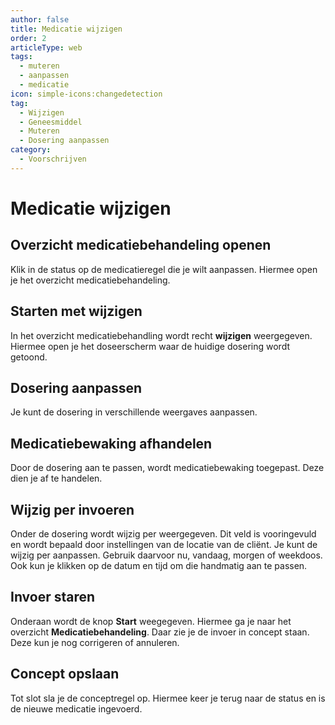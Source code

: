 ```yaml
---
author: false
title: Medicatie wijzigen
order: 2
articleType: web
tags:
  - muteren
  - aanpassen
  - medicatie
icon: simple-icons:changedetection
tag:
  - Wijzigen
  - Geneesmiddel
  - Muteren
  - Dosering aanpassen
category:
  - Voorschrijven
---
```

# Medicatie wijzigen

## Overzicht medicatiebehandeling openen

Klik in de status op de medicatieregel die je wilt aanpassen. Hiermee open je het overzicht medicatiebehandeling.

## Starten met wijzigen

In het overzicht medicatiebehandling wordt recht **wijzigen** weergegeven. Hiermee open je het doseerscherm waar de huidige dosering wordt getoond.

## Dosering aanpassen

Je kunt de dosering in verschillende weergaves aanpassen.

## Medicatiebewaking afhandelen

Door de dosering aan te passen, wordt medicatiebewaking toegepast. Deze dien je af te handelen.

## Wijzig per invoeren

Onder de dosering wordt wijzig per weergegeven. Dit veld is vooringevuld en wordt bepaald door instellingen van de locatie van de cliënt. Je kunt de wijzig per aanpassen. Gebruik daarvoor nu, vandaag, morgen of weekdoos. Ook kun je klikken op de datum en tijd om die handmatig aan te passen.

## Invoer staren

Onderaan wordt de knop **Start** weegegeven. Hiermee ga je naar het overzicht **Medicatiebehandeling**. Daar zie je de invoer in concept staan. Deze kun je nog corrigeren of annuleren.

## Concept opslaan

Tot slot sla je de conceptregel op. Hiermee keer je terug naar de status en is de nieuwe medicatie ingevoerd.
